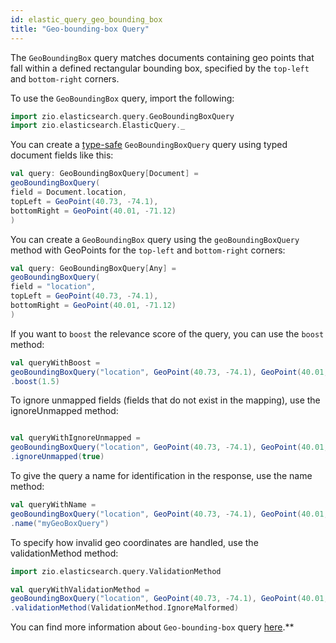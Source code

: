 ```yaml
---
id: elastic_query_geo_bounding_box
title: "Geo-bounding-box Query"
---
```


The `GeoBoundingBox` query matches documents containing geo points that fall within a defined rectangular bounding box, specified by the `top-left` and `bottom-right` corners.

To use the `GeoBoundingBox` query, import the following:
```scala
import zio.elasticsearch.query.GeoBoundingBoxQuery
import zio.elasticsearch.ElasticQuery._
```

You can create a [type-safe](https://lambdaworks.github.io/zio-elasticsearch/overview/overview_zio_prelude_schema) `GeoBoundingBoxQuery` query using typed document fields like this:
```scala
val query: GeoBoundingBoxQuery[Document] =
geoBoundingBoxQuery(
field = Document.location,
topLeft = GeoPoint(40.73, -74.1),
bottomRight = GeoPoint(40.01, -71.12)
)
```

You can create a `GeoBoundingBox` query using the `geoBoundingBoxQuery` method with GeoPoints for the `top-left` and `bottom-right` corners:
```scala
val query: GeoBoundingBoxQuery[Any] =
geoBoundingBoxQuery(
field = "location",
topLeft = GeoPoint(40.73, -74.1),
bottomRight = GeoPoint(40.01, -71.12)
)
```

If you want to `boost` the relevance score of the query, you can use the `boost` method:
```scala
val queryWithBoost =
geoBoundingBoxQuery("location", GeoPoint(40.73, -74.1), GeoPoint(40.01, -71.12))
.boost(1.5)
```

To ignore unmapped fields (fields that do not exist in the mapping), use the ignoreUnmapped method:
```scala

val queryWithIgnoreUnmapped =
geoBoundingBoxQuery("location", GeoPoint(40.73, -74.1), GeoPoint(40.01, -71.12))
.ignoreUnmapped(true)

```
To give the query a name for identification in the response, use the name method:
```scala
val queryWithName =
geoBoundingBoxQuery("location", GeoPoint(40.73, -74.1), GeoPoint(40.01, -71.12))
.name("myGeoBoxQuery")
```

To specify how invalid geo coordinates are handled, use the validationMethod method:
```scala
import zio.elasticsearch.query.ValidationMethod

val queryWithValidationMethod =
geoBoundingBoxQuery("location", GeoPoint(40.73, -74.1), GeoPoint(40.01, -71.12))
.validationMethod(ValidationMethod.IgnoreMalformed)
```

You can find more information about `Geo-bounding-box` query [here](https://www.elastic.co/docs/reference/query-languages/query-dsl/query-dsl-geo-bounding-box-query).**
